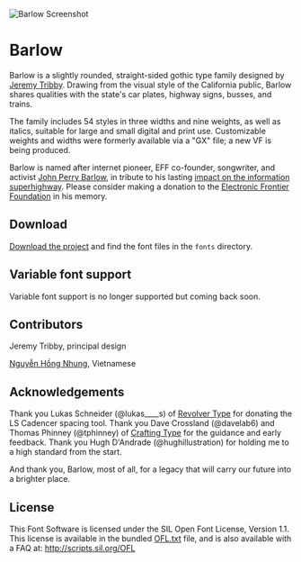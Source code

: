 
![Barlow Screenshot](https://raw.githubusercontent.com/jpt/barlow/master/documentation/barlow.gif)

# Barlow

Barlow is a slightly rounded, straight-sided gothic type family designed by [Jeremy Tribby](https://tribby.com). Drawing from the visual style of the California public, Barlow shares qualities with the state's car plates, highway signs, busses, and trains.

The family includes 54 styles in three widths and nine weights, as well as italics, suitable for large and small digital and print use. Customizable weights and widths were formerly available via a "GX" file; a new VF is being produced. 

Barlow is named after internet pioneer, EFF co-founder, songwriter, and activist [John Perry Barlow](https://en.wikipedia.org/wiki/John_Perry_Barlow), in tribute to his lasting [impact on the information superhighway](https://www.eff.org/cyberspace-independence). Please consider making a donation to the [Electronic Frontier Foundation](https://eff.org/donate) in his memory.

## Download

[Download the project](https://github.com/jpt/barlow/archive/master.zip) and find the font files in the `fonts` directory.

## Variable font support

Variable font support is no longer supported but coming back soon.

## Contributors

Jeremy Tribby, principal design

[Nguyễn Hồng Nhung](https://github.com/crystaltype), Vietnamese

## Acknowledgements

Thank you Lukas Schneider (@lukas____s) of [Revolver Type](http://revolvertype.com/tools/cadencer.html) for donating the LS Cadencer spacing tool. Thank you Dave Crossland (@davelab6) and Thomas Phinney (@tphinney) of [Crafting Type](http://craftingtype.com) for the guidance and early feedback. Thank you Hugh D'Andrade (@hughillustration) for holding me to a high standard from the start.

And thank you, Barlow, most of all, for a legacy that will carry our future into a brighter place. 


## License

This Font Software is licensed under the SIL Open Font License, Version 1.1. This license is available in the bundled [OFL.txt](https://github.com/jpt/barlow/blob/master/OFL.txt) file, and is also available with a FAQ at: http://scripts.sil.org/OFL
